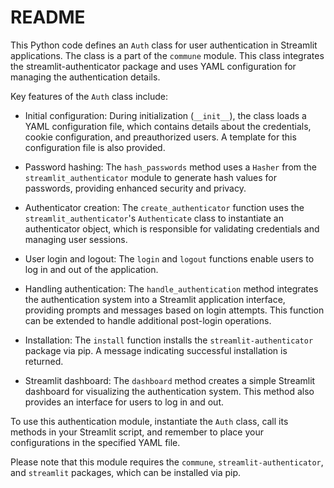 # README

This Python code defines an `Auth` class for user authentication in Streamlit applications. The class is a part of the `commune` module. This class integrates the streamlit-authenticator package and uses YAML configuration for managing the authentication details.

Key features of the `Auth` class include:

- Initial configuration: During initialization (`__init__`), the class loads a YAML configuration file, which contains details about the credentials, cookie configuration, and preauthorized users. A template for this configuration file is also provided.

- Password hashing: The `hash_passwords` method uses a `Hasher` from the `streamlit_authenticator` module to generate hash values for passwords, providing enhanced security and privacy.

- Authenticator creation: The `create_authenticator` function uses the `streamlit_authenticator`'s `Authenticate` class to instantiate an authenticator object, which is responsible for validating credentials and managing user sessions.

- User login and logout: The `login` and `logout` functions enable users to log in and out of the application.

- Handling authentication: The `handle_authentication` method integrates the authentication system into a Streamlit application interface, providing prompts and messages based on login attempts. This function can be extended to handle additional post-login operations.

- Installation: The `install` function installs the `streamlit-authenticator` package via pip. A message indicating successful installation is returned.

- Streamlit dashboard: The `dashboard` method creates a simple Streamlit dashboard for visualizing the authentication system. This method also provides an interface for users to log in and out.

To use this authentication module, instantiate the `Auth` class, call its methods in your Streamlit script, and remember to place your configurations in the specified YAML file.

Please note that this module requires the `commune`, `streamlit-authenticator`, and `streamlit` packages, which can be installed via pip.